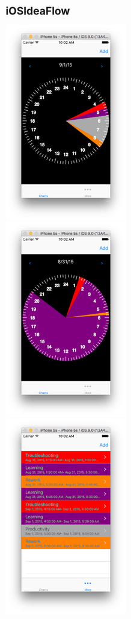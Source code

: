 # iOSIdeaFlow

<img src="https://github.com/uShip/iOSIdeaFlow/blob/XCode7-Beta6/screens/chart1.png" width=320/>
<img src="https://github.com/uShip/iOSIdeaFlow/blob/XCode7-Beta6/screens/chart2.png" width=320/>
<img src="https://github.com/uShip/iOSIdeaFlow/blob/XCode7-Beta6/screens/table.png" width=320/>
